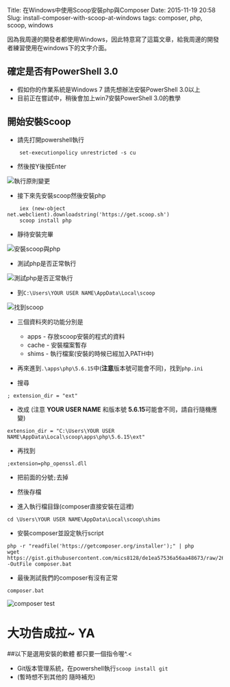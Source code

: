 Title: 在Windows中使用Scoop安裝php與Composer
Date: 2015-11-19 20:58
Slug: install-composer-with-scoop-at-windows
tags: composer, php, scoop, windows

因為我周邊的開發者都使用Windows，因此特意寫了這篇文章，給我周邊的開發者練習使用在windows下的文字介面。
<!-- PELICAN_END_SUMMARY -->

## 確定是否有PowerShell 3.0
* 假如你的作業系統是Windows 7 請先想辦法安裝PowerShell 3.0以上
* 目前正在嘗試中，稍後會加上win7安裝PowerShell 3.0的教學

## 開始安裝Scoop
* 請先打開powershell執行


```
    set-executionpolicy unrestricted -s cu
```

* 然後按Y後按Enter

![執行原則變更]({filename}/images/2015-11-19/1.png)

* 接下來先安裝scoop然後安裝php

```
    iex (new-object net.webclient).downloadstring('https://get.scoop.sh')
    scoop install php
```

* 靜待安裝完畢

![安裝scoop與php]({filename}/images/2015-11-19/2.png)

* 測試php是否正常執行

![測試php是否正常執行]({filename}/images/2015-11-19/3.png)

* 到``C:\Users\YOUR USER NAME\AppData\Local\scoop``

![找到scoop]({filename}/images/2015-11-19/4.png)

* 三個資料夾的功能分別是
    * apps  - 存放scoop安裝的程式的資料
    * cache - 安裝檔案暫存
    * shims - 執行檔案(安裝的時候已經加入PATH中)

* 再來進到``.\apps\php\5.6.15``中(**注意**版本號可能會不同)，找到``php.ini``

* 搜尋

```
; extension_dir = "ext"
```

* 改成 (注意 **YOUR USER NAME** 和版本號 **5.6.15**可能會不同，請自行隨機應變)

```
extension_dir = "C:\Users\YOUR USER NAME\AppData\Local\scoop\apps\php\5.6.15\ext"
```

* 再找到

```
;extension=php_openssl.dll
```

* 把前面的分號``;``去掉

* 然後存檔

* 進入執行檔目錄(composer直接安裝在這裡)

```
cd \Users\YOUR USER NAME\AppData\Local\scoop\shims
```

* 安裝composer並設定執行script

```
php -r "readfile('https://getcomposer.org/installer');" | php
wget https://gist.githubusercontent.com/mics8128/de1ea57536a56aa48673/raw/268f1c15091a728ef2e051a81a5980c4531d89af/composer.bat -OutFile composer.bat
```

* 最後測試我們的composer有沒有正常

```
composer.bat
```

![composer test]({filename}/images/2015-11-19/5.png)


# 大功告成拉~ YA

##以下是選用安裝的軟體 都只要一個指令喔^.<

* Git版本管理系統，在powershell執行``scoop install git``
* (暫時想不到其他的 隨時補充)



